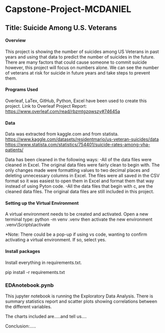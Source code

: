 # Capstone-Project-MCDANIEL
## Title: Suicide Among U.S. Veterans

#### Overview
This project is showing the number of suicides among US Veterans in past years and using that data to predict the number of suicides in the future. There are many factors that could cause someone to commit suicide however, this project will focus on numbers alone. We can see the number of veterans at risk for suicide in future years and take steps to prevent them.

#### Programs Used
Overleaf, LaTex, GitHub, Python, Excel have been used to create this project.
Link to Overleaf Project Report: https://www.overleaf.com/read/rbzmtgzqwszy#74645a

#### Data
Data was extracted from kaggle.com and from statista. 
https://www.kaggle.com/datasets/residentmario/us-veteran-suicides/data
https://www.statista.com/statistics/754401/suicide-rates-among-vha-patients/

Data has been cleaned in the following ways:
    -All of the data files were cleaned in Excel. The original data files were fairly clean to begin with. The only changes made were formatting values to two decimal places and deleting unnecessary columns in Excel. The files were all saved in the CSV format so it was easiest to open them in Excel and format them that way instead of using Pyton code.
    -All the data files that begin with c, are the cleaned data files. The original data files are still included in this project. 

#### Setting up the Virtual Environment
A virtual environment needs to be created and activated.
Open a new terminal
type: python -m venv .venv
then activate the new environment
.venv\Scripts\activate

*Note: There could be a pop-up if using vs code, wanting to confirm activating a virtual environment. If so, select yes. 

#### Install packages

Install everything in requirements.txt. 

pip install -r requirements.txt

### EDAnotebook.pynb
This jupyter notebook is running the Exploratory Data Analysis. There is summary statistics report and scatter plots showing correlations between the different variables. 


The charts included are.....and tell us....

Conclusion:.....